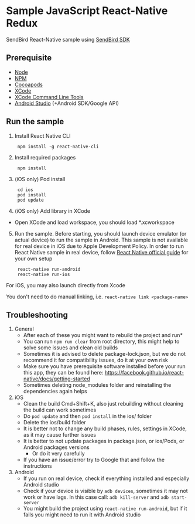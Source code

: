 # Sample JavaScript React-Native Redux

SendBird React-Native sample using [SendBird SDK](https://github.com/sendbird/SendBird-SDK-JavaScript)

## Prerequisite

- [Node](https://nodejs.org/en/)
- [NPM](https://www.npmjs.com/)
- [Cocoapods](https://cocoapods.org/)
- [XCode](https://developer.apple.com/xcode)
- [XCode Command Line Tools](https://facebook.github.io/react-native/docs/getting-started.html#xcode)
- [Android Studio](https://developer.android.com/studio/) (+Android SDK/Google API)

## Run the sample

1. Install React Native CLI

        npm install -g react-native-cli

2. Install required packages

        npm install

3. (iOS only) Pod install

        cd ios
        pod install
        pod update

4. (iOS only) Add library in XCode

- Open XCode and load workspace, you should load *.xcworkspace

5. Run the sample. Before starting, you should launch device emulator (or actual device) to run the sample in Android. This sample is not available for real device in iOS due to Apple Development Policy. In order to run React Native sample in real device, follow [React Native official guide](https://facebook.github.io/react-native/docs/running-on-device.html) for your own setup

        react-native run-android
        react-native run-ios

For iOS, you may also launch directly from Xcode

You don't need to do manual linking, i.e. `react-native link <package-name>`   
   
        
## Troubleshooting

1. General
    - After each of these you might want to rebuild the project and run*
    - You can run `npm run clear` from root directory, this might help to solve some issues and clean old builds
    - Sometimes it is advised to delete package-lock.json, but we do not recommend it for compatibility issues, do it at your own risk
    - Make sure you have prerequisite software installed before your run this app, they can be found here: https://facebook.github.io/react-native/docs/getting-started
    - Sometimes deleting node_modules folder and reinstalling the dependencies again helps 
2. iOS
    - Clean the build Cmd+Shift+K, also just rebuilding without cleaning the build can work sometimes
    - Do `pod update` and then `pod install` in the ios/ folder
    - Delete the ios/build folder
    - It is better not to change any build phases, rules, settings in XCode, as it may cause further issues
    - It is better to not update packages in package.json, or ios/Pods, or Android packages versions
        - Or do it very carefully
    - If you have an issue/error try to Google that and follow the instructions
3. Android
    - If you run on real device, check if everything installed and especially Android studio 
    - Check if your device is visible by `adb devices`, sometimes it may not work or have lags. In this case call: `adb kill-server` and `adb start-server`
    - You might build the project using `react-native run-android`, but if it fails you might need to run it with Android studio